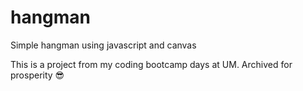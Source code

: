 # hangman
Simple hangman using javascript and canvas

This is a project from my coding bootcamp days at UM. Archived for prosperity 😎
